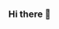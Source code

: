 ### Hi there 👋

<!--
**parksungwoo0811/parksungwoo0811** is a ✨ _special_ ✨ repository because its `README.md` (this file) appears on your GitHub profile.

Here are some ideas to get you started:

- 🔭 I’m currently working on ... 오픈소스
- 🌱 I’m currently learning ... swdqedfwf
- 👯 I’m looking to collaborate on ... cs
- 🤔 I’m looking for help with ...
- 💬 Ask me about ...
- 📫 How to reach me: ...
- 😄 Pronouns: ...
- ⚡ Fun fact: ...
-->
